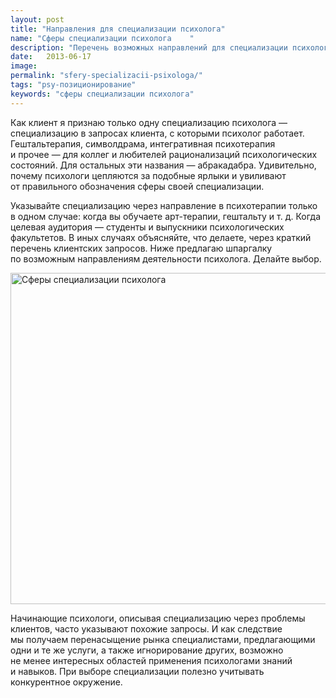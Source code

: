 ```yaml
---
layout: post
title: "Направления для специализации психолога"
name: "Сферы специализации психолога	"
description: "Перечень возможных направлений для специализации психолога"
date:   2013-06-17			 
image:
permalink: "sfery-specializacii-psixologa/"
tags: "psy-позиционирование"
keywords: "сферы специализации психолога"
---
```


<p>Как клиент я&nbsp;признаю только одну специализацию психолога&nbsp;— специализацию в&nbsp;запросах клиента, с&nbsp;которыми психолог работает. Гештальтерапия, символдрама, интегративная психотерапия и&nbsp;прочее&nbsp;— для коллег и&nbsp;любителей рационализаций психологических состояний. Для остальных эти названия&nbsp;— абракадабра. Удивительно, почему психологи цепляются за&nbsp;подобные ярлыки и&nbsp;увиливают от&nbsp;правильного обозначения сферы своей специализации.</p>
<p>Указывайте специализацию через направление в&nbsp;психотерапии только в&nbsp;одном случае: когда вы&nbsp;обучаете арт-терапии, гештальту и&nbsp;т.&nbsp;д. Когда целевая аудитория&nbsp;— студенты и&nbsp;выпускники психологических факультетов. В&nbsp;иных случаях объясняйте, что делаете, через краткий перечень клиентских запросов. Ниже предлагаю шпаргалку по&nbsp;возможным направлениям деятельности психолога. Делайте выбор.</p>
<p><img src="https://res.cloudinary.com/bartoshevich/image/upload/f_auto/v1593368845/psycareer/sphera.png" alt="Сферы специализации психолога" width="700" height="530" layout="responsive" /></p>


<p>Начинающие психологи, описывая специализацию через проблемы клиентов, часто указывают похожие запросы. И&nbsp;как следствие мы&nbsp;получаем перенасыщение рынка специалистами, предлагающими одни и&nbsp;те&nbsp;же услуги, а&nbsp;также игнорирование других, возможно не&nbsp;менее интересных областей применения психологами знаний и&nbsp;навыков. При выборе специализации полезно учитывать конкурентное окружение.</p>
